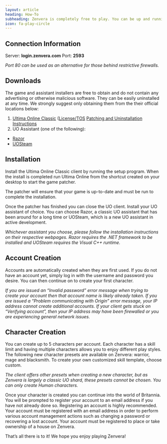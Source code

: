 ```yaml
---
layout: article
heading: How-To
subheading: Zenvera is completely free to play. You can be up and running in just a few minutes by following the simple instructions below.
icon: fa-play-circle
---
```

## Connection Information

Server: __login.zenvera.com__ Port: __2593__

_Port 80 can be used as an alternative for those behind restrictive firewalls._

## Downloads

The game and assistant installers are free to obtain and do not contain any advertising or otherwise malicious software. They can be easily uninstalled at any time. We strongly suggest only obtaining them from the their official locations below:


1. [Ultima Online Classic](http://www.uo.com/Client-Download) ([License/TOS](https://help.ea.com/article/uo-terms-of-service) [Patching and Uninstallation Instructions](https://help.ea.com/article/patching-ultima-online)
2. UO Assistant (one of the following):
  * [Razor](https://github.com/msturgill/razor/releases/latest)
  * [UOSteam](http://uosteam.com)

## Installation

Install the Ultima Online Classic client by running the setup program. When the install is completed run Ultima Online from the shortcut created on your desktop to start the game patcher.

The patcher will ensure that your game is up-to-date and must be run to complete the installation.

Once the patcher has finished you can close the UO client. Install your UO assistant of choice. You can choose Razor, a classic UO assistant that has been around for a long time or UOSteam, which is a new UO assistant in active development.

_Whichever assistant you choose, please follow the installation instructions on their respective webpages. Razor requires the .NET framework to be installed and UOSteam requires the Visual C++ runtime._

## Account Creation

Accounts are automatically created when they are first used. If you do not have an account yet, simply log in with the username and password you desire. You can then continue on to create your first character.

_If you are issued an “Invalid password” error message when trying to create your account then that account name is likely already taken. If you are issued a “Problem communicating with Origin” error message, your IP address cannot create additional accounts. If your client gets stuck on “Verifying account”, then your IP address may have been firewalled or you are experiencing general network issues._

## Character Creation

You can create up to 5 characters per account. Each character has a skill limit and having multiple characters allows you to enjoy different play styles. The following new character presets are available on Zenvera: warrior, mage and blacksmith. To create your own customized skill template, choose custom.

_The client offers other presets when creating a new character, but as Zenvera is largely a classic UO shard, these presets cannot be chosen. You can only create Human characters._

Once your character is created you can continue into the world of Britannia. You will be prompted to register your account to an email address if you have not already done so. Registering an account is highly recommended. Your account must be registered with an email address in order to perform various account management actions such as changing a password or recovering a lost account. Your account must be registered to place or take ownership of a house on Zenvera.

That’s all there is to it! We hope you enjoy playing Zenvera!